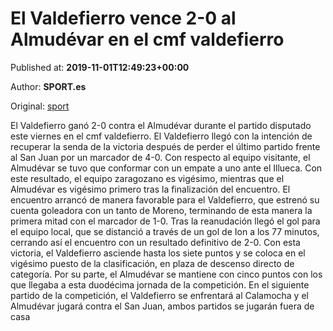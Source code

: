
# El Valdefierro vence 2-0 al Almudévar en el cmf valdefierro

Published at: **2019-11-01T12:49:23+00:00**

Author: **SPORT.es**

Original: [sport](https://www.sport.es/es/noticias/tercera-division/el-valdefierro-vence-2-0-al-almudevar-en-el-cmf-valdefierro-7710273)

El Valdefierro ganó 2-0 contra el Almudévar durante el partido disputado este viernes en el cmf valdefierro. El Valdefierro llegó con la intención de recuperar la senda de la victoria después de perder el último partido frente al San Juan por un marcador de 4-0. Con respecto al equipo visitante, el Almudévar se tuvo que conformar con un empate a uno ante el Illueca. Con este resultado, el equipo zaragozano es vigésimo, mientras que el Almudévar es vigésimo primero tras la finalización del encuentro.
El encuentro arrancó de manera favorable para el Valdefierro, que estrenó su cuenta goleadora con un tanto de Moreno, terminando de esta manera la primera mitad con el marcador de 1-0.
Tras la reanudación llegó el gol para el equipo local, que se distanció a través de un gol de Ion a los 77 minutos, cerrando así el encuentro con un resultado definitivo de 2-0.
Con esta victoria, el Valdefierro asciende hasta los siete puntos y se coloca en el vigésimo puesto de la clasificación, en plaza de descenso directo de categoría. Por su parte, el Almudévar se mantiene con cinco puntos con los que llegaba a esta duodécima jornada de la competición.
En el siguiente partido de la competición, el Valdefierro se enfrentará al Calamocha y el Almudévar jugará contra el San Juan, ambos partidos se jugarán fuera de casa
